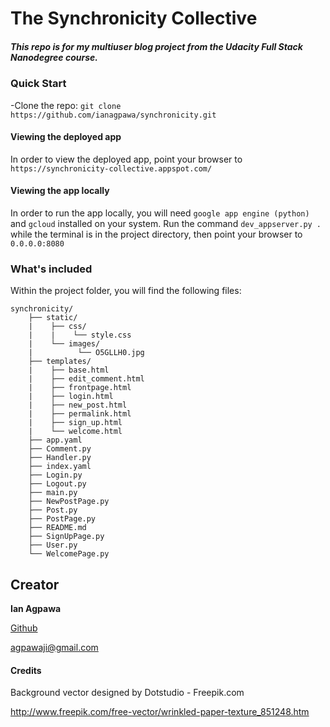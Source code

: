 # The Synchronicity Collective

##### This repo is for my multiuser blog project from the Udacity Full Stack Nanodegree course.    


### Quick Start
-Clone the repo: `git clone https://github.com/ianagpawa/synchronicity.git`

#### Viewing the deployed app
In order to view the deployed app, point your browser to `https://synchronicity-collective.appspot.com/`

#### Viewing the app locally
In order to run the app locally, you will need `google app engine (python)` and `gcloud` installed on your system.  Run the command `dev_appserver.py .` while the terminal is in the project directory, then point your browser to `0.0.0.0:8080`



### What's included
Within the project folder, you will find the following files:

```
synchronicity/
    ├── static/
    |    ├── css/
    |    |    └── style.css
    |    └── images/
    |          └── O5GLLH0.jpg
    ├── templates/
    |    ├── base.html
    |    ├── edit_comment.html
    |    ├── frontpage.html
    |    ├── login.html
    |    ├── new_post.html
    |    ├── permalink.html
    |    ├── sign_up.html
    |    └── welcome.html
    ├── app.yaml
    ├── Comment.py
    ├── Handler.py
    ├── index.yaml
    ├── Login.py
    ├── Logout.py
    ├── main.py
    ├── NewPostPage.py
    ├── Post.py
    ├── PostPage.py
    ├── README.md
    ├── SignUpPage.py
    ├── User.py
    └── WelcomePage.py
```

## Creator

**Ian Agpawa**


[Github](https://github.com/ianagpawa)

 agpawaji@gmail.com

#### Credits
Background vector designed by Dotstudio - Freepik.com

http://www.freepik.com/free-vector/wrinkled-paper-texture_851248.htm
